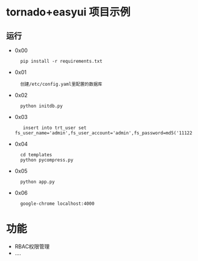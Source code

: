# tornado+easyui 项目示例

## 运行

* 0x00

        pip install -r requirements.txt

* 0x01

        创建/etc/config.yaml里配置的数据库

* 0x02

        python initdb.py

* 0x03

         insert into trt_user set fs_user_name='admin',fs_user_account='admin',fs_password=md5('111222'),fi_is_active=1,fi_is_elogin=1;

* 0x04

        cd templates
        python pycompress.py

* 0x05

        python app.py

* 0x06

        google-chrome localhost:4000

# 功能

* RBAC权限管理
* ....
